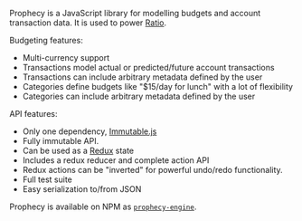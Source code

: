 Prophecy is a JavaScript library for modelling budgets and account transaction data.
It is used to power [Ratio](https://www.ratiobudget.com/).

Budgeting features:
* Multi-currency support
* Transactions model actual or predicted/future account transactions
* Transactions can include arbitrary metadata defined by the user
* Categories define budgets like "$15/day for lunch" with a lot of flexibility
* Categories can include arbitrary metadata defined by the user

API features:
* Only one dependency, [Immutable.js](https://facebook.github.io/immutable-js/)
* Fully immutable API.
* Can be used as a [Redux](https://github.com/rackt/redux) state
* Includes a redux reducer and complete action API
* Redux actions can be "inverted" for powerful undo/redo functionality.
* Full test suite
* Easy serialization to/from JSON

Prophecy is available on NPM as [`prophecy-engine`](https://www.npmjs.com/package/prophecy-engine).
